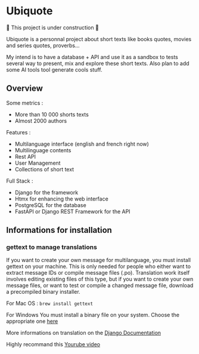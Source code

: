 # Ubiquote

:construction: This project is under construction :construction:

Ubiquote is a personnal project about short texts like books quotes, movies and series quotes, proverbs...

My intend is to have a database + API and use it as a sandbox to tests several way to present, mix and explore these short texts.
Also plan to add some AI tools tool generate cools stuff.

## Overview

Some metrics :
- More than 10 000 shorts texts
- Almost 2000 authors

Features :
- Multilanguage interface (english and french right now)
- Multilinguage contents
- Rest API
- User Management
- Collections of short text

Full Stack :
- Django for the framework
- Htmx for enhancing the web interface
- PostgreSQL for the database
- FastAPI or Django REST Framework for the API 

## Informations for installation

### gettext to manage translations

If you want to create your own message for multilanguage, you must install gettext on your machine.
This is only needed for people who either want to extract message IDs or compile message files (.po). Translation work itself involves editing existing files of this type, but if you want to create your own message files, or want to test or compile a changed message file, download a precompiled binary installer.

For Mac OS :
`brew install gettext`

For Windows
You must install a binary file on your system. Choose the appropriate one [here](https://mlocati.github.io/articles/gettext-iconv-windows.html)

More informations on translation on the [Django Documentation](https://docs.djangoproject.com/fr/4.2/topics/i18n/translation/)

Highly recommand this [Yourube video](https://www.youtube.com/watch?v=z_p8WxFGV5A)